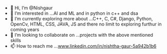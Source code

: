 - 👋 Hi, I’m @Nishgaur
- 👀 I’m interested in ...AI and ML and in python in c++ and dsa
- 🌱 I’m currently exploring more about ...C++, C, C#, Django, Python, OpenCv, HTML, CSS, JAVA, JS and there no limit to exploring furthur in coming years
- 💞️ I’m looking to collaborate on ...projects with the above mentioned skills 
- 📫 How to reach me ...www.linkedin.com/in/nishtha-gaur-5a942b1b6

<!---
Nishgaur/Nishgaur is a ✨ special ✨ repository because its `README.md` (this file) appears on your GitHub profile.
You can click the Preview link to take a look at your changes.
--->
